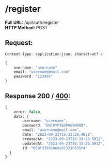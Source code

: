 # /register
**Full URL:** /api/auth/register  
**HTTP Method:** POST  
## Request:
```ts
Content-Type: application/json; charset=utf-8

{
    username: "username"
    email: "username@mail.com"
    password: "123456"
}
```
## Response **200** / [400](/doc/api/error.md):
```ts
{
    error: false,
    data: {
        username: "username",
        password: "ENCRYPTEDPASSWORD",
        email: "username@mail.com",
        date: "2023-09-23T16:33:20.485Z",
        createdAt: "2023-09-23T16:33:20.501Z",
        updatedAt: "2023-09-23T16:33:20.501Z",
        id: "650f135089e9a8c321b535f4"
  }
}
```